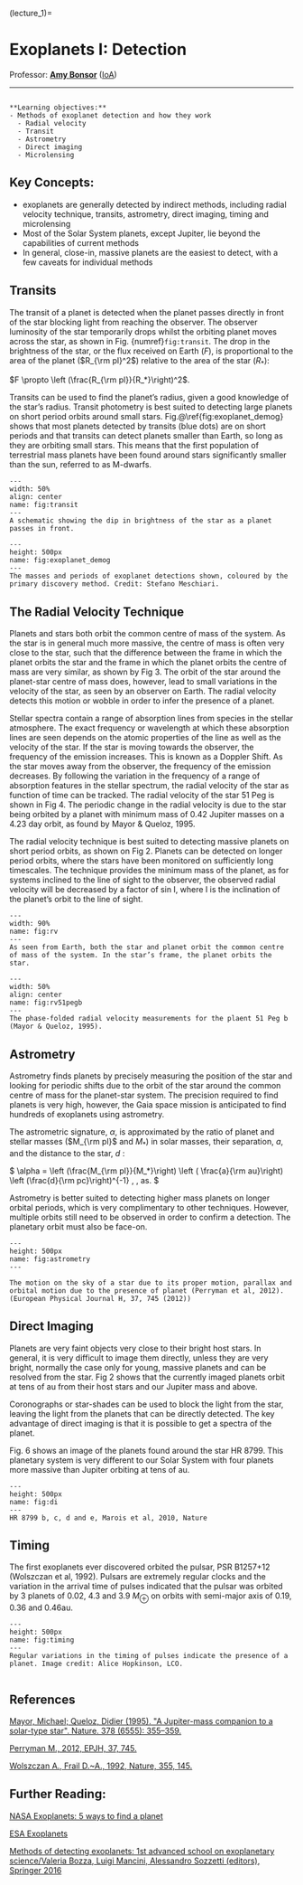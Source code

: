 (lecture_1)=
# Exoplanets I: Detection

Professor: **[Amy Bonsor](mailto:abonsor@ast.cam.ac.uk)** ([IoA](https://ast.cam.ac.uk))

---

```{highlights}

**Learning objectives:**
- Methods of exoplanet detection and how they work
  - Radial velocity
  - Transit
  - Astrometry
  - Direct imaging
  - Microlensing

```


## Key Concepts:
 - exoplanets are generally detected by indirect methods, including radial velocity technique, transits, astrometry, direct imaging, timing and microlensing 
 - Most of the Solar System planets, except Jupiter, lie beyond the capabilities of current methods
 - In general, close-in, massive planets are the easiest to detect, with a few caveats for individual methods




## Transits

The transit of a planet is detected when the planet passes directly in front of the star blocking light from reaching the observer. The observer luminosity of the star temporarily drops whilst the orbiting planet moves across the star, as shown in Fig. {numref}`fig:transit`. The drop in the brightness of the star, or the flux received on Earth ($F$), is proportional to the area of the planet ($R_{\rm pl}^2$) relative to the area of the star ($R_*$):

$F \propto \left (\frac{R_{\rm pl}}{R_*}\right)^2$.

 Transits can be used to find the planet’s radius, given a good knowledge of the star’s radius. Transit photometry is best suited to detecting large planets on short period orbits around small stars. Fig.@\ref{fig:exoplanet_demog}  shows that most planets detected by transits (blue dots) are on short periods and that transits can detect planets smaller than Earth, so long as they are orbiting small stars. This means that the first population of terrestrial mass planets have been found around stars significantly smaller than the sun, referred to as M-dwarfs. 




```{figure} ../l8/figures/transit.jpg
---
width: 50%
align: center
name: fig:transit
---
A schematic showing the dip in brightness of the star as a planet passes in front.
```






```{figure} ../l8/figures/exoplanet_demog.jpg
---
height: 500px
name: fig:exoplanet_demog
---
The masses and periods of exoplanet detections shown, coloured by the primary discovery method. Credit: Stefano Meschiari.
```




## The Radial Velocity Technique

Planets and stars both orbit the common centre of mass of the system. As the star is in general much more massive, the centre of mass is often very close to the star, such that the difference between the frame in which the planet orbits the star and the frame in which the planet orbits the centre of mass are very similar, as shown by Fig 3. The orbit of the star around the planet-star centre of mass does, however, lead to small variations in the velocity of the star, as seen by an observer on Earth. The radial velocity detects this motion or wobble in order to infer the presence of a planet. 


Stellar spectra contain a range of absorption lines from species in the stellar atmosphere. The exact frequency or wavelength at which these absorption lines are seen depends on the atomic properties of the line as well as the velocity of the star. If the star is moving towards the observer, the frequency of the emission increases. This is known as a Doppler Shift. As the star moves away from the observer, the frequency of the emission decreases. By following the variation in the frequency of a range of absorption features in the stellar spectrum, the radial velocity of the star as function of time can be tracked. The radial velocity of the star 51 Peg is shown in Fig 4. The periodic change in the radial velocity is due to the star being orbited by a planet with minimum mass of 0.42 Jupiter masses on a 4.23 day orbit, as found by Mayor & Queloz, 1995. 



The radial velocity technique is best suited to detecting massive planets on short period orbits, as shown on Fig 2. Planets can be detected on longer period orbits, where the stars have been monitored on sufficiently long timescales. The technique provides the minimum mass of the planet, as for systems inclined to the line of sight to the observer, the observed radial velocity will be decreased by a factor of sin I, where I is the inclination of the planet’s orbit to the line of sight. 







```{figure} ../l8/figures/rv.jpg
---
width: 90%
name: fig:rv
---
As seen from Earth, both the star and planet orbit the common centre of mass of the system. In the star’s frame, the planet orbits the star.
```




```{figure} ../l8/figures/rv51Pegb.jpg
---
width: 50%
align: center
name: fig:rv51pegb
---
The phase-folded radial velocity measurements for the plaent 51 Peg b (Mayor & Queloz, 1995). 
```



## Astrometry

Astrometry finds planets by precisely measuring the position of the star and looking for periodic shifts due to the orbit of the star around the common centre of mass for the planet-star system. The precision required to find planets is very high, however, the Gaia space mission is anticipated to find hundreds of exoplanets using astrometry.

The astrometric signature, $\alpha$, is approximated by the ratio of planet and stellar masses ($M_{\rm pl}$ and $M_*$) in solar masses, their separation, $a$, and the distance to the star, $d$ : 

$ \alpha = \left (\frac{M_{\rm pl}}{M_*}\right) \left ( \frac{a}{\rm au}\right) \left (\frac{d}{\rm pc}\right)^{-1} \, \, as. $

Astrometry is better suited to detecting higher mass planets on longer orbital periods, which is very complimentary to other techniques. However, multiple orbits still need to be observed in order to confirm a detection. The planetary orbit must also be face-on.  



```{figure} ../l8/figures/astrometry.jpg
---
height: 500px
name: fig:astrometry
---

The motion on the sky of a star due to its proper motion, parallax and orbital motion due to the presence of planet (Perryman et al, 2012). (European Physical Journal H, 37, 745 (2012))

```



## Direct Imaging

Planets are very faint objects very close to their bright host stars. In general, it is very difficult to image them directly, unless they are very bright, normally the case only for young, massive planets and can be resolved from the star. Fig 2 shows that the currently imaged planets orbit at tens of au from their host stars and our Jupiter mass and above.

Coronographs or star-shades can be used to block the light from the star, leaving the light from the planets that can be directly detected. The key advantage of direct imaging is that it is possible to get a spectra of the planet. 

Fig. 6 shows an image of the planets found around the star HR 8799. This planetary system is very different to our Solar System with four planets more massive than Jupiter orbiting at tens of au. 





```{figure} ../l8/figures/di_hr8799.jpg
---
height: 500px
name: fig:di
---
HR 8799 b, c, d and e, Marois et al, 2010, Nature

```



## Timing


The first exoplanets ever discovered orbited the pulsar, PSR B1257+12 (Wolszczan et al, 1992). Pulsars are extremely regular clocks and the variation in the arrival time of pulses indicated that the pulsar was orbited by 3 planets of 0.02, 4.3 and 3.9 $M_\oplus$ on orbits with semi-major axis of 0.19, 0.36 and 0.46au. 




```{figure} ../l8/figures/timing.jpg
---
height: 500px
name: fig:timing
---
Regular variations in the timing of pulses indicate the presence of a planet. Image credit: Alice Hopkinson, LCO.


```


## References

[Mayor, Michael; Queloz, Didier (1995). "A Jupiter-mass companion to a solar-type star". Nature. 378 (6555): 355–359.](https://doi.org/10.1038/378355a0)

[Perryman M., 2012, EPJH, 37, 745.](https://doi.org/10.1140/epjh/e2012-30039-4)

[Wolszczan A., Frail D.~A., 1992, Nature, 355, 145.](https://doi.org/10.1038/355145a0)





## Further Reading: 

[NASA Exoplanets: 5 ways to find a planet](https://exoplanets.nasa.gov/alien-worlds/ways-to-find-a-planet/)

[ESA Exoplanets](https://sci.esa.int/web/exoplanets/-/60655-detection-methods)

[Methods of detecting exoplanets: 1st advanced school on exoplanetary science/Valeria Bozza, Luigi Mancini, Alessandro Sozzetti (editors), Springer 2016](https://idiscover.lib.cam.ac.uk/permalink/f/t9gok8/44CAM_ALMA21503492650003606)











